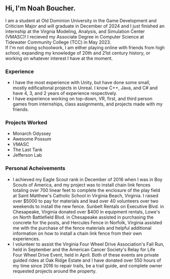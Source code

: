 ## Hi, I'm Noah Boucher. <br>
I am a student at Old Dominion University in the Game Development and Criticism Major and will graduate in December of 2024 and I just finished an internship at the Virgnia Modeling, Analysis, and Simulation Center (VMASC)! I recieved my Associate Degree in Computer Science at Tidewater Community College (TCC) in May 2023.  <br>
If I'm not doing schoolwork, I am either playing online with friends from high school, expanding my knowledge of 20th and 21st century history, or working on whatever interest I have at the moment. <br>

### Experience
- I have the most experience with Unity, but have done some small, mostly edificaitonal projects in Unreal. I know C++, Java, and C# and have 4, 3, and 2 years of experience respectively. <br>
- I have experience working on top-down, VR, first, and third person games from internships, class assignments, and projects made with my friends. <br>
### Projects Worked
- Monarch Odyssey <br>
- Awesome Possum <br>
- VMASC <br>
- The Last Tank <br>
- Jefferson Lab <br>
### Personal Acheivements
- I achieved my Eagle Scout rank in December of 2016 when I was in Boy Scouts of America, and my project was to install chain link fences totaling over 700 linear feet to complete the enclosure of the play field at Saint Matthew's Catholic School in Virginia Beach, Virginia.
I raised over $5000 to pay for materials and lead over 40 volunteers over two weekends to install the new fence. Sunbelt Rentals on Executive Blvd. in Chesapeake, Virginia donated over $400 in equipment rentals, 
Lowe's on North Battlefield Blvd. in Chesapeake assisted in purchasing the concrete for the posts,
and Hercules Fence in Norfolk, Virginia assisted me with the purchase of the fence materials and helpful additional information on how to install a chain link fence from their own experiences. <br>
- I volunteer to assist the Virginia Four Wheel Drive Association's Fall Run, held in September and the American Cancer Society's Relay for Life Four Wheel Drive Event, held in April. Both of these events are private guided rides at Oak Ridge Estate and I have donated over 550 hours of my time since 2016 to repair trails, be a trail guide, and complete owner requested projects around the property. <br>

<!---
NBoucher596/NBoucher596 is a ✨ special ✨ repository because its `README.md` (this file) appears on your GitHub profile.
You can click the Preview link to take a look at your changes.
--->
